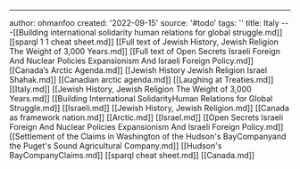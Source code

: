 ---
author: ohmanfoo
created: '2022-09-15'
source: '#todo'
tags: ''
title: Italy
---[[Building international solidarity human relations for global struggle.md]]
[[sparql 1 1 cheat sheet.md]]
[[Full text of Jewish History, Jewish Religion The Weight of 3,000 Years.md]]
[[Full text of Open Secrets Israeli Foreign And Nuclear Policies Expansionism And Israeli Foreign Policy.md]]
[[Canada’s Arctic Agenda.md]]
[[Jewish History Jewish Religion Israel Shahak.md]]
[[Canadian arctic agenda.md]]
[[Laughing at Treaties.md]]
[[Italy.md]]
[[Jewish History, Jewish Religion The Weight of 3,000 Years.md]]
[[Building International SolidarityHuman Relations for Global Struggle.md]]
[[Israeli.md]]
[[Jewish History, Jewish Religion.md]]
[[Canada as framework nation.md]]
[[Arctic.md]]
[[Israel.md]]
[[Open Secrets Israeli Foreign And Nuclear Policies Expansionism And Israeli Foreign Policy.md]]
[[Settlement of the Claims in Washington of the Hudson's BayCompanyand the Puget's Sound Agricultural Company.md]]
[[Hudson's BayCompanyClaims.md]]
[[sparql cheat sheet.md]]
[[Canada.md]]
